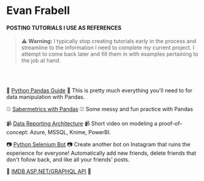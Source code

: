 # Evan Frabell

#### POSTING TUTORIALS I USE AS REFERENCES

>:warning: **Warning:** I typically stop creating tutorials early in the process and streamline to the information I need to complete my current project. I attempt to come back later and fill them in with examples pertaining to the job at hand.
</br>
</br>

:panda_face: <a href="https://github.com/EvanFrabell/my-pandas-guide" target="_blank">Python Pandas Guide</a> :panda_face: This is pretty much everything you'll need to for data manipulation with Pandas.

:baseball: <a href="https://github.com/EvanFrabell/pandas-sabermetrics" target="_blank">Sabermetrics with Pandas</a> :baseball: Some messy and fun practice with Pandas

:video_camera: <a href="https://youtu.be/N-VIi36BgCM" target="_blank">Data Reporting Architecture</a> :video_camera: Short video on modeling a proof-of-concept: Azure, MSSQL, Knime, PowerBI.

:camera: <a href="https://github.com/EvanFrabell/for-the-gram" target="_blank">Python Selenium Bot</a> :camera: Create another bot on Instagram that ruins the experience for everyone! Automatically add new friends, delete friends that don't follow back, and like all your friends' posts.

:movie_camera: <a href=https://github.com/EvanFrabell/MovieConcept target="_blank">IMDB ASP.NET/GRAPHQL API</a> :movie_camera: 



<!--
**EvanFrabell/EvanFrabell** is a ✨ _special_ ✨ repository because its `README.md` (this file) appears on your GitHub profile.

Here are some ideas to get you started:

- 🔭 I’m currently working on ...
- 🌱 I’m currently learning ...
- 👯 I’m looking to collaborate on ...
- 🤔 I’m looking for help with ...
- 💬 Ask me about ...
- 📫 How to reach me: ...
- 😄 Pronouns: ...
- ⚡ Fun fact: ...
-->
